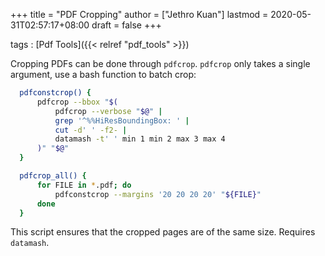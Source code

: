 +++
title = "PDF Cropping"
author = ["Jethro Kuan"]
lastmod = 2020-05-31T02:57:17+08:00
draft = false
+++

tags
: [Pdf Tools]({{< relref "pdf_tools" >}})

Cropping PDFs can be done through `pdfcrop`. `pdfcrop` only takes a
single argument, use a bash function to batch crop:

```bash
  pdfconstcrop() {
      pdfcrop --bbox "$(
          pdfcrop --verbose "$@" |
          grep '^%%HiResBoundingBox: ' |
          cut -d' ' -f2- |
          datamash -t' ' min 1 min 2 max 3 max 4
      )" "$@"
  }

  pdfcrop_all() {
      for FILE in *.pdf; do
          pdfconstcrop --margins '20 20 20 20' "${FILE}"
      done
  }
```

This script ensures that the cropped pages are of the same size.
Requires `datamash`.
